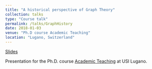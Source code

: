 ```yaml
---
title: "A historical perspective of Graph Theory"
collection: talks
type: "Course talk"
permalink: /talks/GraphHistory
date: 2018-01-03
venue: "Ph.D course Academic Teaching"
location: "Lugano, Switzerland"
---
```


[Slides](http://DmsPas.github.io/files/Graph_History_black_DP.pdf)

Presentation for the Ph.D. course [Academic Teaching](https://search.usi.ch/it/corsi/35256745/academic-teaching) at USI Lugano.



